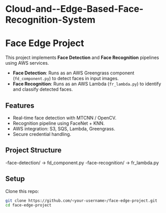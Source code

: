 # Cloud-and--Edge-Based-Face-Recognition-System

# Face Edge Project

This project implements **Face Detection** and **Face Recognition** pipelines using AWS services.

- **Face Detection**: Runs as an AWS Greengrass component (`fd_component.py`) to detect faces in input images.
- **Face Recognition**: Runs as an AWS Lambda (`fr_lambda.py`) to identify and classify detected faces.

## Features
- Real-time face detection with MTCNN / OpenCV.
- Recognition pipeline using FaceNet + KNN.
- AWS integration: S3, SQS, Lambda, Greengrass.
- Secure credential handling.

## Project Structure
-face-detection/ → fd_component.py
-face-recognition/ → fr_lambda.py


##  Setup
Clone this repo:
   ```bash
   git clone https://github.com/<your-username>/face-edge-project.git
   cd face-edge-project
